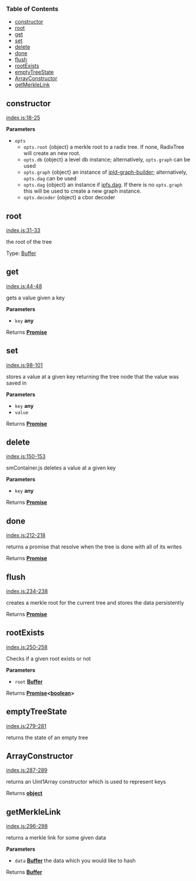 <!-- Generated by documentation.js. Update this documentation by updating the source code. -->

### Table of Contents

-   [constructor][1]
-   [root][2]
-   [get][3]
-   [set][4]
-   [delete][5]
-   [done][6]
-   [flush][7]
-   [rootExists][8]
-   [emptyTreeState][9]
-   [ArrayConstructor][10]
-   [getMerkleLink][11]

## constructor

[index.js:18-25][12]

**Parameters**

-   `opts`  
    -   `opts.root`  {object} a merkle root to a radix tree. If none, RadixTree will create an new root.
    -   `opts.db`  {object} a level db instance; alternatively, `opts.graph` can be used
    -   `opts.graph`  {object} an instance of [ipld-graph-builder][13]; alternatively, `opts.dag` can be used
    -   `opts.dag`  {object} an instance if [ipfs.dag][14]. If there is no `opts.graph` this will be used to create a new graph instance.
    -   `opts.decoder`  {object} a cbor decoder

## root

[index.js:31-33][15]

the root of the tree

Type: [Buffer][16]

## get

[index.js:44-48][17]

gets a value given a key

**Parameters**

-   `key` **any** 

Returns **[Promise][18]** 

## set

[index.js:98-101][19]

stores a value at a given key returning the tree node that the value was saved in

**Parameters**

-   `key` **any** 
-   `value`  

Returns **[Promise][18]** 

## delete

[index.js:150-153][20]

smContainer.js deletes a value at a given key

**Parameters**

-   `key` **any** 

Returns **[Promise][18]** 

## done

[index.js:212-218][21]

returns a promise that resolve when the tree is done with all of its writes

Returns **[Promise][18]** 

## flush

[index.js:234-238][22]

creates a merkle root for the current tree and stores the data persistently

Returns **[Promise][18]** 

## rootExists

[index.js:250-258][23]

Checks if a given root exists or not

**Parameters**

-   `root` **[Buffer][16]** 

Returns **[Promise][18]&lt;[boolean][24]>** 

## emptyTreeState

[index.js:279-281][25]

returns the state of an empty tree

## ArrayConstructor

[index.js:287-289][26]

returns an Uint1Array constructor which is used to represent keys

Returns **[object][27]** 

## getMerkleLink

[index.js:296-298][28]

returns a merkle link for some given data

**Parameters**

-   `data` **[Buffer][16]** the data which you would like to hash

Returns **[Buffer][16]** 

[1]: #constructor

[2]: #root

[3]: #get

[4]: #set

[5]: #delete

[6]: #done

[7]: #flush

[8]: #rootexists

[9]: #emptytreestate

[10]: #arrayconstructor

[11]: #getmerklelink

[12]: https://github.com/dfinity/js-dfinity-radix-tree/blob/588bfeefe36f73792935e70a42db416f2a0d838c/index.js#L18-L25 "Source code on GitHub"

[13]: https://github.com/ipld/js-ipld-graph-builder

[14]: https://github.com/ipfs/js-ipfs#dag

[15]: https://github.com/dfinity/js-dfinity-radix-tree/blob/588bfeefe36f73792935e70a42db416f2a0d838c/index.js#L31-L33 "Source code on GitHub"

[16]: https://nodejs.org/api/buffer.html

[17]: https://github.com/dfinity/js-dfinity-radix-tree/blob/588bfeefe36f73792935e70a42db416f2a0d838c/index.js#L44-L48 "Source code on GitHub"

[18]: https://developer.mozilla.org/docs/Web/JavaScript/Reference/Global_Objects/Promise

[19]: https://github.com/dfinity/js-dfinity-radix-tree/blob/588bfeefe36f73792935e70a42db416f2a0d838c/index.js#L98-L101 "Source code on GitHub"

[20]: https://github.com/dfinity/js-dfinity-radix-tree/blob/588bfeefe36f73792935e70a42db416f2a0d838c/index.js#L150-L153 "Source code on GitHub"

[21]: https://github.com/dfinity/js-dfinity-radix-tree/blob/588bfeefe36f73792935e70a42db416f2a0d838c/index.js#L212-L218 "Source code on GitHub"

[22]: https://github.com/dfinity/js-dfinity-radix-tree/blob/588bfeefe36f73792935e70a42db416f2a0d838c/index.js#L234-L238 "Source code on GitHub"

[23]: https://github.com/dfinity/js-dfinity-radix-tree/blob/588bfeefe36f73792935e70a42db416f2a0d838c/index.js#L250-L258 "Source code on GitHub"

[24]: https://developer.mozilla.org/docs/Web/JavaScript/Reference/Global_Objects/Boolean

[25]: https://github.com/dfinity/js-dfinity-radix-tree/blob/588bfeefe36f73792935e70a42db416f2a0d838c/index.js#L279-L281 "Source code on GitHub"

[26]: https://github.com/dfinity/js-dfinity-radix-tree/blob/588bfeefe36f73792935e70a42db416f2a0d838c/index.js#L287-L289 "Source code on GitHub"

[27]: https://developer.mozilla.org/docs/Web/JavaScript/Reference/Global_Objects/Object

[28]: https://github.com/dfinity/js-dfinity-radix-tree/blob/588bfeefe36f73792935e70a42db416f2a0d838c/index.js#L296-L298 "Source code on GitHub"

